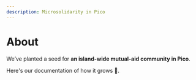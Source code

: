 ```yaml
---
description: Microsolidarity in Pico
---
```


# About

We’ve planted a seed for **an island-wide mutual-aid community in Pico**.

Here's our documentation of how it grows 🌱.









